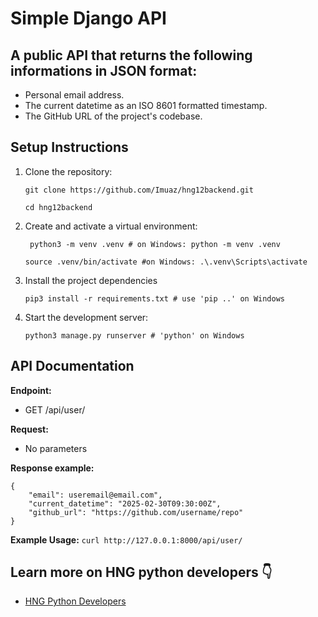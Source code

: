 # Simple Django API

##  A public API that returns the following informations in JSON format:
- Personal email address.
- The current datetime as an ISO 8601 formatted timestamp.
- The GitHub URL of the project's codebase.

## Setup Instructions
1. Clone the repository:
    ```
    git clone https://github.com/Imuaz/hng12backend.git
    
    cd hng12backend
    ```
2. Create and activate a virtual environment:
    ```
     python3 -m venv .venv # on Windows: python -m venv .venv

    source .venv/bin/activate #on Windows: .\.venv\Scripts\activate
    ```
3. Install the project dependencies
   ```
   pip3 install -r requirements.txt # use 'pip ..' on Windows
   ```

4. Start the development server:
   ```
   python3 manage.py runserver # 'python' on Windows
   ```

## API Documentation
**Endpoint:**
- GET /api/user/

**Request:**
- No parameters

**Response example:**
```
{
    "email": useremail@email.com",
    "current_datetime": "2025-02-30T09:30:00Z",
    "github_url": "https://github.com/username/repo"
}
```

**Example Usage:**
```curl http://127.0.0.1:8000/api/user/```

## Learn more on HNG python developers :point_down:
- [HNG Python Developers](https://hng.tech/hire/python-developers)